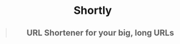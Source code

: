 <h1 align="center"> Shortly </h1>

> <h2 align="center"> URL Shortener for your big, long URLs </h2>

